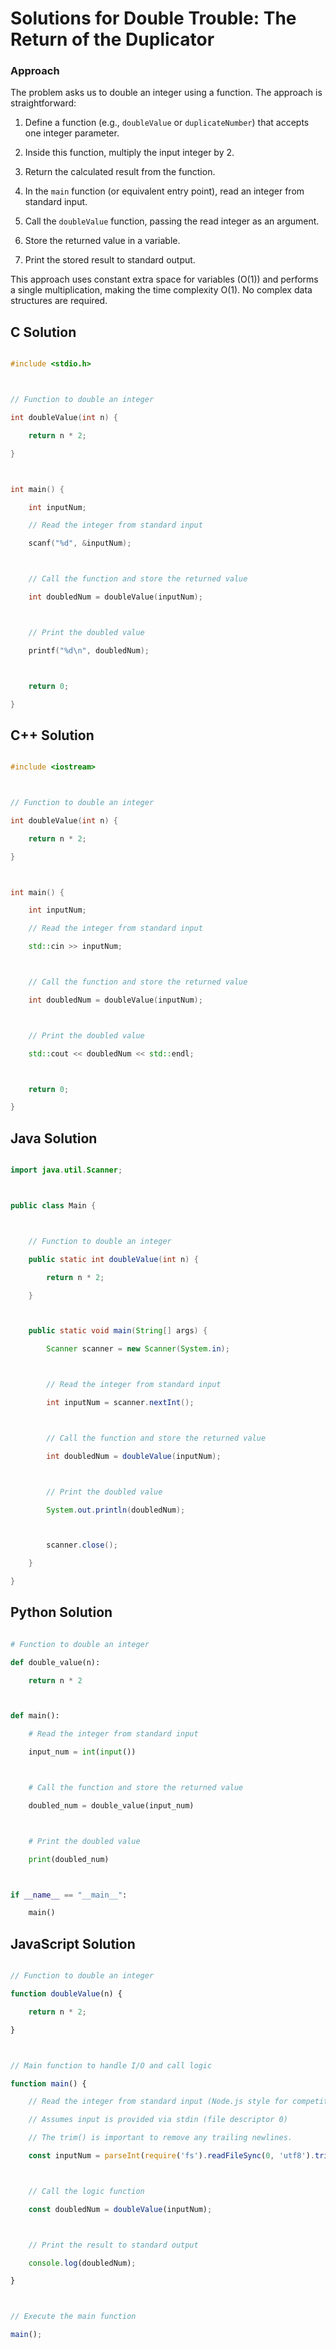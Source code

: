 # Solutions for Double Trouble: The Return of the Duplicator

### Approach
The problem asks us to double an integer using a function. The approach is straightforward:
1.  Define a function (e.g., `doubleValue` or `duplicateNumber`) that accepts one integer parameter.
2.  Inside this function, multiply the input integer by 2.
3.  Return the calculated result from the function.
4.  In the `main` function (or equivalent entry point), read an integer from standard input.
5.  Call the `doubleValue` function, passing the read integer as an argument.
6.  Store the returned value in a variable.
7.  Print the stored result to standard output.

This approach uses constant extra space for variables (O(1)) and performs a single multiplication, making the time complexity O(1). No complex data structures are required.

## C Solution
```c
#include <stdio.h>

// Function to double an integer
int doubleValue(int n) {
    return n * 2;
}

int main() {
    int inputNum;
    // Read the integer from standard input
    scanf("%d", &inputNum);

    // Call the function and store the returned value
    int doubledNum = doubleValue(inputNum);

    // Print the doubled value
    printf("%d\n", doubledNum);

    return 0;
}
```

## C++ Solution
```cpp
#include <iostream>

// Function to double an integer
int doubleValue(int n) {
    return n * 2;
}

int main() {
    int inputNum;
    // Read the integer from standard input
    std::cin >> inputNum;

    // Call the function and store the returned value
    int doubledNum = doubleValue(inputNum);

    // Print the doubled value
    std::cout << doubledNum << std::endl;

    return 0;
}
```

## Java Solution
```java
import java.util.Scanner;

public class Main {

    // Function to double an integer
    public static int doubleValue(int n) {
        return n * 2;
    }

    public static void main(String[] args) {
        Scanner scanner = new Scanner(System.in);

        // Read the integer from standard input
        int inputNum = scanner.nextInt();

        // Call the function and store the returned value
        int doubledNum = doubleValue(inputNum);

        // Print the doubled value
        System.out.println(doubledNum);

        scanner.close();
    }
}
```

## Python Solution
```python
# Function to double an integer
def double_value(n):
    return n * 2

def main():
    # Read the integer from standard input
    input_num = int(input())

    # Call the function and store the returned value
    doubled_num = double_value(input_num)

    # Print the doubled value
    print(doubled_num)

if __name__ == "__main__":
    main()
```

## JavaScript Solution
```javascript
// Function to double an integer
function doubleValue(n) {
    return n * 2;
}

// Main function to handle I/O and call logic
function main() {
    // Read the integer from standard input (Node.js style for competitive programming)
    // Assumes input is provided via stdin (file descriptor 0)
    // The trim() is important to remove any trailing newlines.
    const inputNum = parseInt(require('fs').readFileSync(0, 'utf8').trim(), 10);

    // Call the logic function
    const doubledNum = doubleValue(inputNum);

    // Print the result to standard output
    console.log(doubledNum);
}

// Execute the main function
main();
```